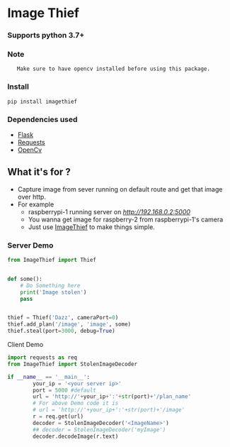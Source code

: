 # Image Thief 

### Supports python 3.7+

### Note
       Make sure to have opencv installed before using this package.
### Install
    pip install imagethief

### Dependencies used 
- [Flask](https://github.com/pallets/flask)
- [Requests](https://github.com/psf/requests)
- [OpenCv](https://pypi.org/project/opencv-python/)
## What it's for ?
- Capture image from sever running on default route and get that image over http.
- For example 
    - raspberrypi-1 running server on *http://192.168.0.2:5000*
    - You wanna get image for raspberry-2 from raspberrypi-1's camera
    - Just use [ImageThief](https://pypi.org/project/ImageThief/) to make things simple.
    
### Server Demo
```python
from ImageThief import Thief


def some():
    # Do Something here
    print('Image stolen')
    pass


thief = Thief('Dazz', cameraPort=0)
thief.add_plan('/image', 'image', some)
thief.steal(port=3000, debug=True)

```

Client Demo
```python
import requests as req
from ImageThief import StolenImageDecoder

if __name__ == '__main__':
        your_ip = '<your server ip>'
        port = 5000 #default
        url = 'http://'+your_ip+':'+str(port)+'/plan_name'
        # For above Demo code it is
        # url = 'http://'+your_ip+':'+str(port)+'/image'
        r = req.get(url)
        decoder = StolenImageDecoder('<ImageName>')
        ## decoder = StolenImageDecoder('myImage')
        decoder.decodeImage(r.text)
```

